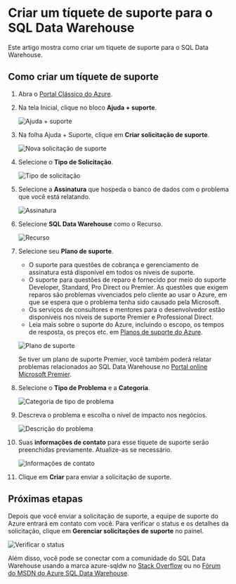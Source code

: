 <properties
   pageTitle="Criar um tíquete de suporte para o SQL Data Warehouse | Microsoft Azure"
   description="Como criar um tíquete de suporte no Azure SQL Data Warehouse."
   services="sql-data-warehouse"
   documentationCenter="NA"
   authors="sahaj08"
   manager="barbkess"
   editor=""/>

<tags
   ms.service="sql-data-warehouse"
   ms.devlang="NA"
   ms.topic="get-started-article"
   ms.tgt_pltfrm="NA"
   ms.workload="data-services"
   ms.date="01/07/2016"
   ms.author="sahajs;barbkess;sonyama"/>

# Criar um tíquete de suporte para o SQL Data Warehouse
 Este artigo mostra como criar um tíquete de suporte para o SQL Data Warehouse.


## Como criar um tíquete de suporte

1. Abra o [Portal Clássico do Azure][]. 
2. Na tela Inicial, clique no bloco **Ajuda + suporte**.

    ![Ajuda + suporte](./media/sql-data-warehouse-get-started-create-support-ticket/help-support.png)

3. Na folha Ajuda + Suporte, clique em **Criar solicitação de suporte**.

    ![Nova solicitação de suporte](./media/sql-data-warehouse-get-started-create-support-ticket/create-support-request.png)

4. Selecione o **Tipo de Solicitação**.

    ![Tipo de solicitação](./media/sql-data-warehouse-get-started-create-support-ticket/request-type.png)

5. Selecione a **Assinatura** que hospeda o banco de dados com o problema que você está relatando.

    ![Assinatura](./media/sql-data-warehouse-get-started-create-support-ticket/subscription.png)

6. Selecione **SQL Data Warehouse** como o Recurso.

    ![Recurso](./media/sql-data-warehouse-get-started-create-support-ticket/resource.png)

7. Selecione seu **Plano de suporte**.

    - O suporte para questões de cobrança e gerenciamento de assinatura está disponível em todos os níveis de suporte.
    - O suporte para questões de reparo é fornecido por meio do suporte Developer, Standard, Pro Direct ou Premier. As questões que exigem reparos são problemas vivenciados pelo cliente ao usar o Azure, em que se espera que o problema tenha sido causado pela Microsoft.
    - Os serviços de consultores e mentores para o desenvolvedor estão disponíveis nos níveis de suporte Premier e Professional Direct.
    - Leia mais sobre o suporte do Azure, incluindo o escopo, os tempos de resposta, os preços etc. em [Planos de suporte do Azure][].

    ![Plano de suporte](./media/sql-data-warehouse-get-started-create-support-ticket/support-plan.png)

    Se tiver um plano de suporte Premier, você também poderá relatar problemas relacionados ao SQL Data Warehouse no [Portal online Microsoft Premier][].

8. Selecione o **Tipo de Problema** e a **Categoria**.

    ![Categoria de tipo de problema](./media/sql-data-warehouse-get-started-create-support-ticket/problem-type-category.png)

9. Descreva o problema e escolha o nível de impacto nos negócios.

    ![Descrição do problema](./media/sql-data-warehouse-get-started-create-support-ticket/problem-description.png)

10. Suas **informações de contato** para esse tíquete de suporte serão preenchidas previamente. Atualize-as se necessário.

    ![Informações de contato](./media/sql-data-warehouse-get-started-create-support-ticket/contact-info.png)

11. Clique em **Criar** para enviar a solicitação de suporte.


## Próximas etapas
Depois que você enviar a solicitação de suporte, a equipe de suporte do Azure entrará em contato com você. Para verificar o status e os detalhes da solicitação, clique em **Gerenciar solicitações de suporte** no painel.

![Verificar o status](./media/sql-data-warehouse-get-started-create-support-ticket/check-status.png)

Além disso, você pode se conectar com a comunidade do SQL Data Warehouse usando a marca azure-sqldw no [Stack Overflow][] ou no [Fórum do MSDN do Azure SQL Data Warehouse][].

<!-- External links -->

[Portal Clássico do Azure]: https://portal.azure.com/
[Planos de suporte do Azure]: http://azure.microsoft.com/support/plans/?WT.mc_id=Support_Plan_510979/
[Portal online Microsoft Premier]: https://premier.microsoft.com/
[Stack Overflow]: http://stackoverflow.com/questions/tagged/azure-sqldw/
[Fórum do MSDN do Azure SQL Data Warehouse]: https://social.msdn.microsoft.com/Forums/home?forum=AzureSQLDataWarehouse/

<!---HONumber=AcomDC_0114_2016-->